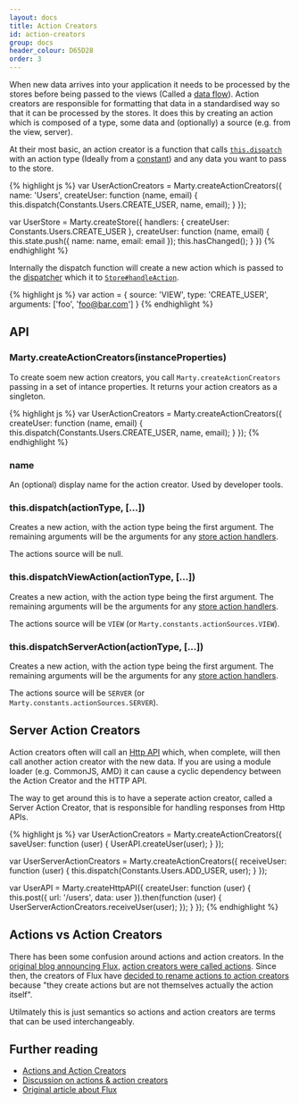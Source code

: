 ```yaml
---
layout: docs
title: Action Creators
id: action-creators
group: docs
header_colour: D65D28
order: 3
---
```



When new data arrives into your application it needs to be processed by the stores before being passed to the views (Called a [data flow](/docs/#data-flow)). Action creators are responsible for formatting that data in a standardised way so that it can be processed by the stores. It does this by creating an action which is composed of a type, some data and (optionally) a source (e.g. from the view, server).

At their most basic, an action creator is a function that calls [<code>this.dispatch</code>](#dispatch) with an action type (Ideally from a [constant](/docs/constants.html)) and any data you want to pass to the store.

{% highlight js %}
var UserActionCreators = Marty.createActionCreators({
  name: 'Users',
  createUser: function (name, email) {
    this.dispatch(Constants.Users.CREATE_USER, name, email);
  }
});

var UserStore = Marty.createStore({
  handlers: {
    createUser: Constants.Users.CREATE_USER
  },
  createUser: function (name, email) {
    this.state.push({
      name: name,
      email: email
    });
    this.hasChanged();
  }
})
{% endhighlight %}

Internally the dispatch function will create a new action which is passed to the [dispatcher](/docs/dispatcher.html) which it to [<code>Store#handleAction</code>](/docs/stores.html#handAction).

{% highlight js %}
var action = {
  source: 'VIEW',
  type: 'CREATE_USER',
  arguments: ['foo', 'foo@bar.com']
}
{% endhighlight %}

<h2 id="api">API</h2>

<h3 id="createActionCreators">Marty.createActionCreators(instanceProperties)</h3>

To create soem new action creators, you call <code>Marty.createActionCreators</code> passing in a set of intance properties. It returns your action creators as a singleton.

{% highlight js %}
var UserActionCreators = Marty.createActionCreators({
  createUser: function (name, email) {
    this.dispatch(Constants.Users.CREATE_USER, name, email);
  }
});
{% endhighlight %}

<h3 id="name">name</h3>

An (optional) display name for the action creator. Used by developer tools.

<h3 id="dispatch">this.dispatch(actionType, [...])</h3>

Creates a new action, with the action type being the first argument. The remaining arguments will be the arguments for any [store action handlers](/docs/stores.html#handleAction).

The actions source will be null.

<h3 id="dispatchViewAction">this.dispatchViewAction(actionType, [...])</h3>

Creates a new action, with the action type being the first argument. The remaining arguments will be the arguments for any [store action handlers](/docs/stores.html#handleAction).

The actions source will be <code>VIEW</code> (or <code>Marty.constants.actionSources.VIEW</code>).

<h3 id="dispatchServerAction">this.dispatchServerAction(actionType, [...])</h3>

Creates a new action, with the action type being the first argument. The remaining arguments will be the arguments for any [store action handlers](/docs/stores.html#handleAction).

The actions source will be <code>SERVER</code> (or <code>Marty.constants.actionSources.SERVER</code>).

<h2 id="server-action-creators">Server Action Creators</h2>

Action creators often will call an [Http API](/docs/httpApi.html) which, when complete, will then call another action creator with the new data. If you are using a module loader (e.g. CommonJS, AMD) it can cause a cyclic dependency between the Action Creator and the HTTP API.

The way to get around this is to have a seperate action creator, called a Server Action Creator, that is responsible for handling responses from Http APIs.

{% highlight js %}
var UserActionCreators = Marty.createActionCreators({
  saveUser: function (user) {
    UserAPI.createUser(user);
  }
});

var UserServerActionCreators = Marty.createActionCreators({
  receiveUser: function (user) {
    this.dispatch(Constants.Users.ADD_USER, user);
  }
});

var UserAPI = Marty.createHttpAPI({
  createUser: function (user) {
    this.post({ url: '/users', data: user }).then(function (user) {
      UserServerActionCreators.receiveUser(user);
    });
  }
});
{% endhighlight %}


<h2 id="actions-vs-action-creators">Actions vs Action Creators</h2>

There has been some confusion around actions and action creators. In the [original blog announcing Flux](http://facebook.github.io/flux/docs/overview.html), [action creators were called actions](http://facebook.github.io/flux/docs/overview.html#actions). Since then, the creators of Flux have [decided to rename actions to action creators](https://groups.google.com/d/msg/reactjs/jBPHH4Q-8Sc/zwObiX9UT2EJ) because "they create actions but are not themselves actually the action itself".

Utilmately this is just semantics so actions and action creators are terms that can be used interchangeably.

<h2 id="further-reading">Further reading</h2>

* [Actions and Action Creators](http://facebook.github.io/react/blog/2014/07/30/flux-actions-and-the-dispatcher.html#actions-and-actioncreators)
* [Discussion on actions & action creators](https://groups.google.com/forum/#!topic/reactjs/jBPHH4Q-8Sc)
* [Original article about Flux](http://facebook.github.io/flux/docs/overview.html#stores)